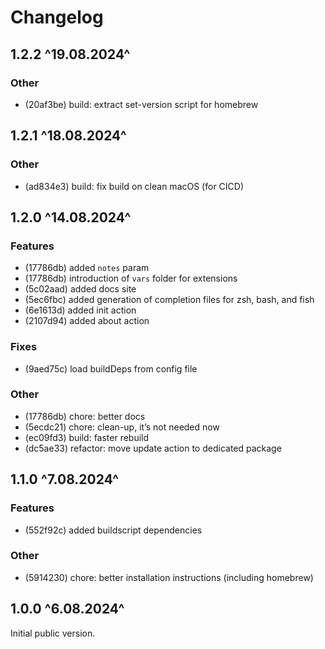# Changelog

## 1.2.2 ^19.08.2024^

### Other

- (20af3be) build: extract set-version script for homebrew

## 1.2.1 ^18.08.2024^

### Other

- (ad834e3) build: fix build on clean macOS (for CICD)

## 1.2.0 ^14.08.2024^

### Features

- (17786db) added `notes` param
- (17786db) introduction of `vars` folder for extensions
- (5c02aad) added docs site
- (5ec6fbc) added generation of completion files for zsh, bash, and fish
- (6e1613d) added init action
- (2107d94) added about action

### Fixes

- (9aed75c) load buildDeps from config file

### Other

- (17786db) chore: better docs
- (5ecdc21) chore: clean-up, it’s not needed now
- (ec09fd3) build: faster rebuild
- (dc5ae33) refactor: move update action to dedicated package

## 1.1.0 ^7.08.2024^

### Features
- (552f92c) added buildscript dependencies

### Other
- (5914230) chore: better installation instructions (including homebrew)


## 1.0.0 ^6.08.2024^

Initial public version.

